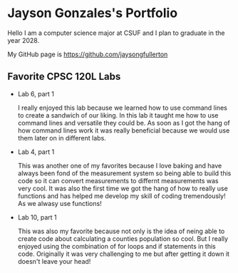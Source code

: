 
# Jayson Gonzales's Portfolio

Hello I am a computer science major at CSUF and I plan to graduate in the year 2028.

My GitHub page is https://github.com/jaysongfullerton

## Favorite CPSC 120L Labs

* Lab 6, part 1

  I really enjoyed this lab because we learned how to use command lines to create a sandwich of our liking. In this lab it taught me how to use command lines and versatile they could be. As soon as I got the hang of how command lines work it was really beneficial because we would use them later on in different labs.

* Lab 4, part 1 

  This was another one of my favorites because I love baking and have always been fond of the measurement system so being able to build this code so it can convert measurements to differnt measurements was very cool. It was also the first time we got the hang of how to really use functions and has helped me develop my skill of coding tremendously! As we alwasy use functions!

* Lab 10, part 1

  This was also my favorite because not only is the idea of neing able to create code about calculating a counties population so cool. But I really enjoyed using the combination of for loops and if statements in this code. Originally it was very challenging to me but after getting it down it doesn't leave your head!